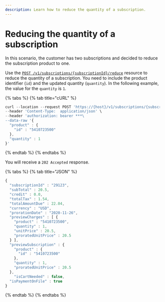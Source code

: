 ```yaml
---
description: Learn how to reduce the quantity of a subscription.
---
```


# Reducing the quantity of a subscription

In this scenario, the customer has two subscriptions and decided to reduce the subscription product to one.&#x20;

Use the [`POST /v1/subscriptions/{subscriptionId}/reduce`](https://www.digitalriver.com/docs/commerce-api-reference/#operation/reduceSubscription) resource to reduce the quantity of a subscription. You need to include the product identifier (`id`) and the updated quantity (`quantity`). In the following example, the value for the `quantity` is `1`.&#x20;

{% tabs %}
{% tab title="cURL" %}
```javascript
curl --location --request POST 'https://{host}/v1/subscriptions/{subscriptionId}>/reduce' \
--header 'Content-Type:  application/json' \
--header 'authorization: bearer ***\
--data-raw '{
  "product" : {
    "id" : "5410723500"
  },
  "quantity" : 1
}'
```
{% endtab %}
{% endtabs %}

You will receive a `202 Accepted` response.

{% tabs %}
{% tab title="JSON" %}
```javascript
{
  "subscriptionId" : "29123",
  "subTotal" : 20.5,
  "credit" : 0.0,
  "totalTax" : 1.54,
  "totalAmountDue" : 22.04,
  "currency" : "USD",
  "prorationDate" : "2020-11-26",
  "previewCharges" : [ {
    "product" : "5410723500",
    "quantity" : 1,
    "unitPrice" : 20.5,
    "proratedUnitPrice" : 20.5
  } ],
  "previewSubscription" : {
    "product" : {
      "id" : "5410723500"
    },
    "quantity" : 1,
    "proratedUnitPrice" : 20.5
  },
    "isCartNeeded" : false,
  "isPaymentOnFile" : true
}
```
{% endtab %}
{% endtabs %}
